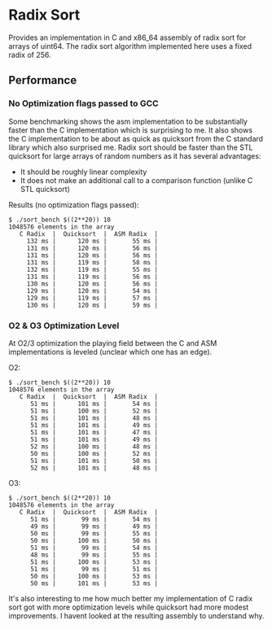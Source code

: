 # Radix Sort

Provides an implementation in C and x86_64 assembly of radix sort for arrays of uint64. The radix sort algorithm implemented here uses a fixed radix of 256.

## Performance
### No Optimization flags passed to GCC
Some benchmarking shows the asm implementation to be substantially faster than the C implementation which is surprising to me. It also shows the C implementation to be about as quick as quicksort from the C standard library which also surprised me. Radix sort should be faster than the STL quicksort for large arrays of random numbers as it has several advantages:

* It should be roughly linear complexity
* It does not make an additional call to a comparison function (unlike C STL quicksort)

Results (no optimization flags passed):

```
$ ./sort_bench $((2**20)) 10
1048576 elements in the array
   C Radix  |  Quicksort  |  ASM Radix  |
     132 ms |      120 ms |       55 ms | 
     131 ms |      120 ms |       56 ms | 
     131 ms |      120 ms |       56 ms | 
     131 ms |      119 ms |       58 ms | 
     132 ms |      119 ms |       55 ms | 
     131 ms |      119 ms |       56 ms | 
     130 ms |      120 ms |       56 ms | 
     129 ms |      120 ms |       54 ms | 
     129 ms |      119 ms |       57 ms | 
     130 ms |      120 ms |       59 ms | 
```

### O2 & O3 Optimization Level

At O2/3 optimization the playing field between the C and ASM implementations is leveled (unclear which one has an edge).

O2:

```
$ ./sort_bench $((2**20)) 10
1048576 elements in the array
   C Radix  |  Quicksort  |  ASM Radix  |
      51 ms |      101 ms |       54 ms |
      51 ms |      100 ms |       52 ms |
      51 ms |      101 ms |       48 ms |
      51 ms |      101 ms |       49 ms |
      51 ms |      101 ms |       47 ms |
      51 ms |      101 ms |       49 ms |
      52 ms |      100 ms |       48 ms |
      50 ms |      100 ms |       52 ms |
      51 ms |      101 ms |       50 ms |
      52 ms |      101 ms |       48 ms |
```

O3:

```
$ ./sort_bench $((2**20)) 10
1048576 elements in the array
   C Radix  |  Quicksort  |  ASM Radix  |
      51 ms |       99 ms |       54 ms |
      49 ms |       99 ms |       49 ms |
      50 ms |       99 ms |       55 ms |
      50 ms |      100 ms |       50 ms |
      51 ms |       99 ms |       54 ms |
      48 ms |       99 ms |       55 ms |
      51 ms |      100 ms |       53 ms |
      51 ms |       99 ms |       51 ms |
      50 ms |      100 ms |       53 ms |
      50 ms |      101 ms |       53 ms |
```

It's also interesting to me how much better my implementation of C radix sort got with more optimization levels while quicksort had more modest improvements. I havent looked at the resulting assembly to understand why.
